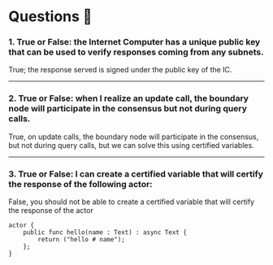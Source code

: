 # Questions 🙋
### 1. **True or False: the Internet Computer has a unique public key that can be used to verify responses coming from any subnets.**
True; the response served is signed under the public key of the IC.

---
### **2. True or False: when I realize an update call, the boundary node will participate in the consensus but not during query calls.**
True, on update calls, the boundary node will participate in the consensus, but not during query calls, but we can solve this using certified variables.

---
### **3. True or False: I can create a certified variable that will certify the response of the following actor:**
False, you should not be able to create a certified variable that will certify the response of the actor
```
actor {
    public func hello(name : Text) : async Text {
        return ("hello # name");
    };
}
```
